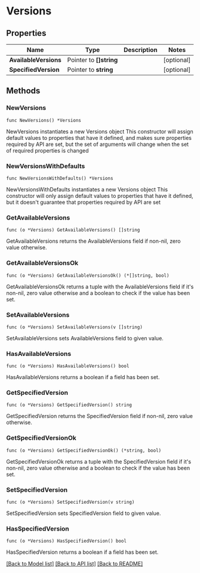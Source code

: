 # Versions

## Properties

Name | Type | Description | Notes
------------ | ------------- | ------------- | -------------
**AvailableVersions** | Pointer to **[]string** |  | [optional] 
**SpecifiedVersion** | Pointer to **string** |  | [optional] 

## Methods

### NewVersions

`func NewVersions() *Versions`

NewVersions instantiates a new Versions object
This constructor will assign default values to properties that have it defined,
and makes sure properties required by API are set, but the set of arguments
will change when the set of required properties is changed

### NewVersionsWithDefaults

`func NewVersionsWithDefaults() *Versions`

NewVersionsWithDefaults instantiates a new Versions object
This constructor will only assign default values to properties that have it defined,
but it doesn't guarantee that properties required by API are set

### GetAvailableVersions

`func (o *Versions) GetAvailableVersions() []string`

GetAvailableVersions returns the AvailableVersions field if non-nil, zero value otherwise.

### GetAvailableVersionsOk

`func (o *Versions) GetAvailableVersionsOk() (*[]string, bool)`

GetAvailableVersionsOk returns a tuple with the AvailableVersions field if it's non-nil, zero value otherwise
and a boolean to check if the value has been set.

### SetAvailableVersions

`func (o *Versions) SetAvailableVersions(v []string)`

SetAvailableVersions sets AvailableVersions field to given value.

### HasAvailableVersions

`func (o *Versions) HasAvailableVersions() bool`

HasAvailableVersions returns a boolean if a field has been set.

### GetSpecifiedVersion

`func (o *Versions) GetSpecifiedVersion() string`

GetSpecifiedVersion returns the SpecifiedVersion field if non-nil, zero value otherwise.

### GetSpecifiedVersionOk

`func (o *Versions) GetSpecifiedVersionOk() (*string, bool)`

GetSpecifiedVersionOk returns a tuple with the SpecifiedVersion field if it's non-nil, zero value otherwise
and a boolean to check if the value has been set.

### SetSpecifiedVersion

`func (o *Versions) SetSpecifiedVersion(v string)`

SetSpecifiedVersion sets SpecifiedVersion field to given value.

### HasSpecifiedVersion

`func (o *Versions) HasSpecifiedVersion() bool`

HasSpecifiedVersion returns a boolean if a field has been set.


[[Back to Model list]](../README.md#documentation-for-models) [[Back to API list]](../README.md#documentation-for-api-endpoints) [[Back to README]](../README.md)


